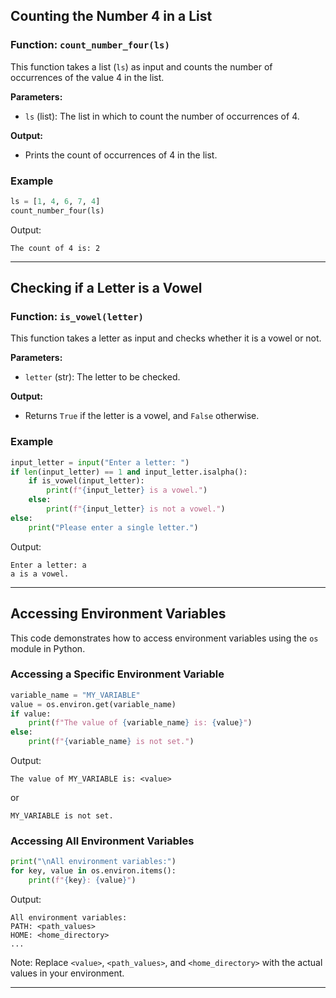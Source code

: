 ## Counting the Number 4 in a List

### Function: `count_number_four(ls)`

This function takes a list (`ls`) as input and counts the number of occurrences of the value 4 in the list.

**Parameters:**
- `ls` (list): The list in which to count the number of occurrences of 4.

**Output:**
- Prints the count of occurrences of 4 in the list.

### Example

```python
ls = [1, 4, 6, 7, 4]
count_number_four(ls)
```

Output:
```
The count of 4 is: 2
```

---

## Checking if a Letter is a Vowel

### Function: `is_vowel(letter)`

This function takes a letter as input and checks whether it is a vowel or not.

**Parameters:**
- `letter` (str): The letter to be checked.

**Output:**
- Returns `True` if the letter is a vowel, and `False` otherwise.

### Example

```python
input_letter = input("Enter a letter: ")
if len(input_letter) == 1 and input_letter.isalpha():
    if is_vowel(input_letter):
        print(f"{input_letter} is a vowel.")
    else:
        print(f"{input_letter} is not a vowel.")
else:
    print("Please enter a single letter.")
```

Output:
```
Enter a letter: a
a is a vowel.
```

---

## Accessing Environment Variables

This code demonstrates how to access environment variables using the `os` module in Python.

### Accessing a Specific Environment Variable

```python
variable_name = "MY_VARIABLE"
value = os.environ.get(variable_name)
if value:
    print(f"The value of {variable_name} is: {value}")
else:
    print(f"{variable_name} is not set.")
```

Output:
```
The value of MY_VARIABLE is: <value>
```
or
```
MY_VARIABLE is not set.
```

### Accessing All Environment Variables

```python
print("\nAll environment variables:")
for key, value in os.environ.items():
    print(f"{key}: {value}")
```

Output:
```
All environment variables:
PATH: <path_values>
HOME: <home_directory>
...
```

Note: Replace `<value>`, `<path_values>`, and `<home_directory>` with the actual values in your environment.

---